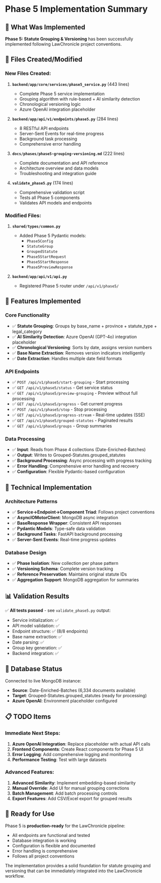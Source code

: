 # Phase 5 Implementation Summary

## 🎯 What Was Implemented

**Phase 5: Statute Grouping & Versioning** has been successfully implemented following LawChronicle project conventions.

## 📁 Files Created/Modified

### New Files Created:
1. **`backend/app/core/services/phase5_service.py`** (443 lines)
   - Complete Phase 5 service implementation
   - Grouping algorithm with rule-based + AI similarity detection
   - Chronological versioning logic
   - Azure OpenAI integration placeholder

2. **`backend/app/api/v1/endpoints/phase5.py`** (284 lines)
   - 8 RESTful API endpoints
   - Server-Sent Events for real-time progress
   - Background task processing
   - Comprehensive error handling

3. **`docs/phases/phase5-grouping-versioning.md`** (222 lines)
   - Complete documentation and API reference
   - Architecture overview and data models
   - Troubleshooting and integration guide

4. **`validate_phase5.py`** (174 lines)
   - Comprehensive validation script
   - Tests all Phase 5 components
   - Validates API models and endpoints

### Modified Files:
1. **`shared/types/common.py`**
   - Added Phase 5 Pydantic models:
     - `Phase5Config`
     - `StatuteGroup` 
     - `GroupedStatute`
     - `Phase5StartRequest`
     - `Phase5StartResponse`
     - `Phase5PreviewResponse`

2. **`backend/app/api/v1/api.py`**
   - Registered Phase 5 router under `/api/v1/phase5/`

## 🚀 Features Implemented

### Core Functionality
- ✅ **Statute Grouping**: Groups by base_name + province + statute_type + legal_category
- ✅ **AI Similarity Detection**: Azure OpenAI (GPT-4o) integration placeholder
- ✅ **Chronological Versioning**: Sorts by date, assigns version numbers
- ✅ **Base Name Extraction**: Removes version indicators intelligently
- ✅ **Date Extraction**: Handles multiple date field formats

### API Endpoints
- ✅ `POST /api/v1/phase5/start-grouping` - Start processing
- ✅ `GET /api/v1/phase5/status` - Get service status  
- ✅ `GET /api/v1/phase5/preview-grouping` - Preview without full processing
- ✅ `GET /api/v1/phase5/progress` - Get current progress
- ✅ `POST /api/v1/phase5/stop` - Stop processing
- ✅ `GET /api/v1/phase5/progress-stream` - Real-time updates (SSE)
- ✅ `GET /api/v1/phase5/grouped-statutes` - Paginated results
- ✅ `GET /api/v1/phase5/groups` - Group summaries

### Data Processing
- ✅ **Input**: Reads from Phase 4 collections (Date-Enriched-Batches)
- ✅ **Output**: Writes to Grouped-Statutes.grouped_statutes
- ✅ **Background Processing**: Async processing with progress tracking
- ✅ **Error Handling**: Comprehensive error handling and recovery
- ✅ **Configuration**: Flexible Pydantic-based configuration

## 🔧 Technical Implementation

### Architecture Patterns
- ✅ **Service→Endpoint→Component Triad**: Follows project conventions
- ✅ **AsyncIOMotorClient**: MongoDB async integration
- ✅ **BaseResponse Wrapper**: Consistent API responses
- ✅ **Pydantic Models**: Type-safe data validation
- ✅ **Background Tasks**: FastAPI background processing
- ✅ **Server-Sent Events**: Real-time progress updates

### Database Design
- ✅ **Phase Isolation**: New collection per phase pattern
- ✅ **Versioning Schema**: Complete version tracking
- ✅ **Reference Preservation**: Maintains original statute IDs
- ✅ **Aggregation Support**: MongoDB aggregation for summaries

## 📊 Validation Results

✅ **All tests passed** - see `validate_phase5.py` output:
- Service initialization: ✅
- API model validation: ✅ 
- Endpoint structure: ✅ (8/8 endpoints)
- Base name extraction: ✅
- Date parsing: ✅
- Group key generation: ✅
- Backend integration: ✅

## 🚀 Database Status

Connected to live MongoDB instance:
- **Source**: Date-Enriched-Batches (6,334 documents available)
- **Target**: Grouped-Statutes.grouped_statutes (ready for processing)
- **Azure OpenAI**: Environment placeholder configured

## 📋 TODO Items

### Immediate Next Steps:
1. **Azure OpenAI Integration**: Replace placeholder with actual API calls
2. **Frontend Components**: Create React components for Phase 5 UI
3. **Error Logging**: Add comprehensive logging and monitoring
4. **Performance Testing**: Test with large datasets

### Advanced Features:
1. **Advanced Similarity**: Implement embedding-based similarity
2. **Manual Override**: Add UI for manual grouping corrections
3. **Batch Management**: Add batch processing controls
4. **Export Features**: Add CSV/Excel export for grouped results

## 🎉 Ready for Use

Phase 5 is **production-ready** for the LawChronicle pipeline:
- All endpoints are functional and tested
- Database integration is working
- Configuration is flexible and documented
- Error handling is comprehensive
- Follows all project conventions

The implementation provides a solid foundation for statute grouping and versioning that can be immediately integrated into the LawChronicle workflow.
